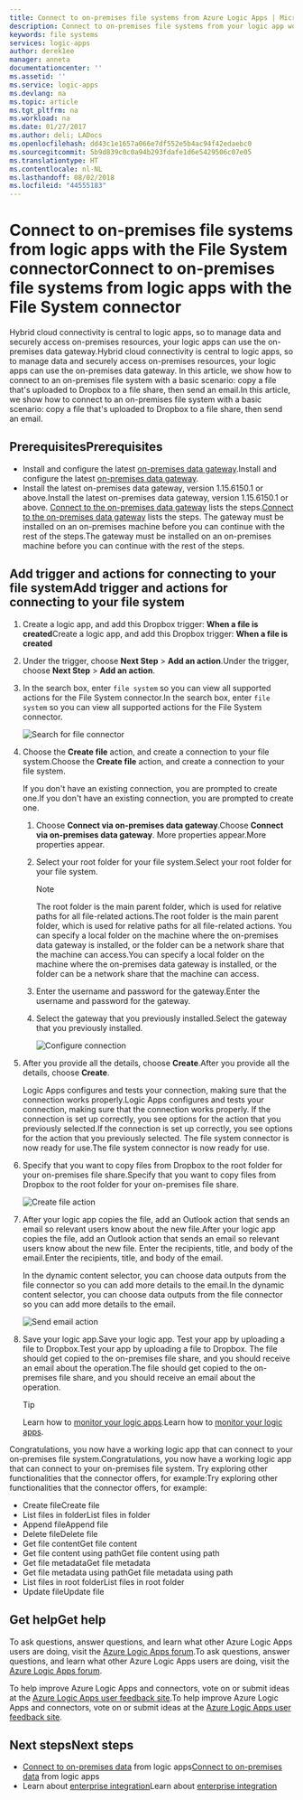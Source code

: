```yaml
---
title: Connect to on-premises file systems from Azure Logic Apps | Microsoft Docs
description: Connect to on-premises file systems from your logic app workflow through the on-premises data gateway and File System connector
keywords: file systems
services: logic-apps
author: derek1ee
manager: anneta
documentationcenter: ''
ms.assetid: ''
ms.service: logic-apps
ms.devlang: na
ms.topic: article
ms.tgt_pltfrm: na
ms.workload: na
ms.date: 01/27/2017
ms.author: deli; LADocs
ms.openlocfilehash: dd43c1e1657a066e7df552e5b4ac94f42edaebc0
ms.sourcegitcommit: 5b9d839c0c0a94b293fdafe1d6e5429506c07e05
ms.translationtype: HT
ms.contentlocale: nl-NL
ms.lasthandoff: 08/02/2018
ms.locfileid: "44555183"
---
```

# <a name="connect-to-on-premises-file-systems-from-logic-apps-with-the-file-system-connector"></a><span data-ttu-id="1f233-104">Connect to on-premises file systems from logic apps with the File System connector</span><span class="sxs-lookup"><span data-stu-id="1f233-104">Connect to on-premises file systems from logic apps with the File System connector</span></span>

<span data-ttu-id="1f233-105">Hybrid cloud connectivity is central to logic apps, so to manage data and securely access on-premises resources, your logic apps can use the on-premises data gateway.</span><span class="sxs-lookup"><span data-stu-id="1f233-105">Hybrid cloud connectivity is central to logic apps, so to manage data and securely access on-premises resources, your logic apps can use the on-premises data gateway.</span></span> <span data-ttu-id="1f233-106">In this article, we show how to connect to an on-premises file system with a basic scenario: copy a file that's uploaded to Dropbox to a file share, then send an email.</span><span class="sxs-lookup"><span data-stu-id="1f233-106">In this article, we show how to connect to an on-premises file system with a basic scenario: copy a file that's uploaded to Dropbox to a file share, then send an email.</span></span>

## <a name="prerequisites"></a><span data-ttu-id="1f233-107">Prerequisites</span><span class="sxs-lookup"><span data-stu-id="1f233-107">Prerequisites</span></span>

- <span data-ttu-id="1f233-108">Install and configure the latest [on-premises data gateway](https://www.microsoft.com/download/details.aspx?id=53127).</span><span class="sxs-lookup"><span data-stu-id="1f233-108">Install and configure the latest [on-premises data gateway](https://www.microsoft.com/download/details.aspx?id=53127).</span></span>
- <span data-ttu-id="1f233-109">Install the latest on-premises data gateway, version 1.15.6150.1 or above.</span><span class="sxs-lookup"><span data-stu-id="1f233-109">Install the latest on-premises data gateway, version 1.15.6150.1 or above.</span></span> <span data-ttu-id="1f233-110">[Connect to the on-premises data gateway](http://aka.ms/logicapps-gateway) lists the steps.</span><span class="sxs-lookup"><span data-stu-id="1f233-110">[Connect to the on-premises data gateway](http://aka.ms/logicapps-gateway) lists the steps.</span></span> <span data-ttu-id="1f233-111">The gateway must be installed on an on-premises machine before you can continue with the rest of the steps.</span><span class="sxs-lookup"><span data-stu-id="1f233-111">The gateway must be installed on an on-premises machine before you can continue with the rest of the steps.</span></span>

## <a name="add-trigger-and-actions-for-connecting-to-your-file-system"></a><span data-ttu-id="1f233-112">Add trigger and actions for connecting to your file system</span><span class="sxs-lookup"><span data-stu-id="1f233-112">Add trigger and actions for connecting to your file system</span></span>

1. <span data-ttu-id="1f233-113">Create a logic app, and add this Dropbox trigger: **When a file is created**</span><span class="sxs-lookup"><span data-stu-id="1f233-113">Create a logic app, and add this Dropbox trigger: **When a file is created**</span></span> 
2. <span data-ttu-id="1f233-114">Under the trigger, choose **Next Step** > **Add an action**.</span><span class="sxs-lookup"><span data-stu-id="1f233-114">Under the trigger, choose **Next Step** > **Add an action**.</span></span> 
3. <span data-ttu-id="1f233-115">In the search box, enter `file system` so you can view all supported actions for the File System connector.</span><span class="sxs-lookup"><span data-stu-id="1f233-115">In the search box, enter `file system` so you can view all supported actions for the File System connector.</span></span>

   ![Search for file connector](https://docstestmedia1.blob.core.windows.net/azure-media/articles/logic-apps/media/logic-apps-using-file-connector/search-file-connector.png)

2. <span data-ttu-id="1f233-117">Choose the **Create file** action, and create a connection to your file system.</span><span class="sxs-lookup"><span data-stu-id="1f233-117">Choose the **Create file** action, and create a connection to your file system.</span></span>

   <span data-ttu-id="1f233-118">If you don't have an existing connection, you are prompted to create one.</span><span class="sxs-lookup"><span data-stu-id="1f233-118">If you don't have an existing connection, you are prompted to create one.</span></span>

   1. <span data-ttu-id="1f233-119">Choose **Connect via on-premises data gateway**.</span><span class="sxs-lookup"><span data-stu-id="1f233-119">Choose **Connect via on-premises data gateway**.</span></span> <span data-ttu-id="1f233-120">More properties appear.</span><span class="sxs-lookup"><span data-stu-id="1f233-120">More properties appear.</span></span>
   2. <span data-ttu-id="1f233-121">Select your root folder for your file system.</span><span class="sxs-lookup"><span data-stu-id="1f233-121">Select your root folder for your file system.</span></span>
      
       > [!NOTE]
       > <span data-ttu-id="1f233-122">The root folder is the main parent folder, which is used for relative paths for all file-related actions.</span><span class="sxs-lookup"><span data-stu-id="1f233-122">The root folder is the main parent folder, which is used for relative paths for all file-related actions.</span></span> <span data-ttu-id="1f233-123">You can specify a local folder on the machine where the on-premises data gateway is installed, or the folder can be a network share that the machine can access.</span><span class="sxs-lookup"><span data-stu-id="1f233-123">You can specify a local folder on the machine where the on-premises data gateway is installed, or the folder can be a network share that the machine can access.</span></span>

   3. <span data-ttu-id="1f233-124">Enter the username and password for the gateway.</span><span class="sxs-lookup"><span data-stu-id="1f233-124">Enter the username and password for the gateway.</span></span>
   4. <span data-ttu-id="1f233-125">Select the gateway that you previously installed.</span><span class="sxs-lookup"><span data-stu-id="1f233-125">Select the gateway that you previously installed.</span></span>

       ![Configure connection](https://docstestmedia1.blob.core.windows.net/azure-media/articles/logic-apps/media/logic-apps-using-file-connector/create-file.png)

3. <span data-ttu-id="1f233-127">After you provide all the details, choose **Create**.</span><span class="sxs-lookup"><span data-stu-id="1f233-127">After you provide all the details, choose **Create**.</span></span> 

   <span data-ttu-id="1f233-128">Logic Apps configures and tests your connection, making sure that the connection works properly.</span><span class="sxs-lookup"><span data-stu-id="1f233-128">Logic Apps configures and tests your connection, making sure that the connection works properly.</span></span> 
   <span data-ttu-id="1f233-129">If the connection is set up correctly, you see options for the action that you previously selected.</span><span class="sxs-lookup"><span data-stu-id="1f233-129">If the connection is set up correctly, you see options for the action that you previously selected.</span></span> 
   <span data-ttu-id="1f233-130">The file system connector is now ready for use.</span><span class="sxs-lookup"><span data-stu-id="1f233-130">The file system connector is now ready for use.</span></span>

4. <span data-ttu-id="1f233-131">Specify that you want to copy files from Dropbox to the root folder for your on-premises file share.</span><span class="sxs-lookup"><span data-stu-id="1f233-131">Specify that you want to copy files from Dropbox to the root folder for your on-premises file share.</span></span>

   ![Create file action](https://docstestmedia1.blob.core.windows.net/azure-media/articles/logic-apps/media/logic-apps-using-file-connector/create-file-filled.png)

5. <span data-ttu-id="1f233-133">After your logic app copies the file, add an Outlook action that sends an email so relevant users know about the new file.</span><span class="sxs-lookup"><span data-stu-id="1f233-133">After your logic app copies the file, add an Outlook action that sends an email so relevant users know about the new file.</span></span> <span data-ttu-id="1f233-134">Enter the recipients, title, and body of the email.</span><span class="sxs-lookup"><span data-stu-id="1f233-134">Enter the recipients, title, and body of the email.</span></span> 

   <span data-ttu-id="1f233-135">In the dynamic content selector, you can choose data outputs from the file connector so you can add more details to the email.</span><span class="sxs-lookup"><span data-stu-id="1f233-135">In the dynamic content selector, you can choose data outputs from the file connector so you can add more details to the email.</span></span>

   ![Send email action](https://docstestmedia1.blob.core.windows.net/azure-media/articles/logic-apps/media/logic-apps-using-file-connector/send-email.png)

6. <span data-ttu-id="1f233-137">Save your logic app.</span><span class="sxs-lookup"><span data-stu-id="1f233-137">Save your logic app.</span></span> <span data-ttu-id="1f233-138">Test your app by uploading a file to Dropbox.</span><span class="sxs-lookup"><span data-stu-id="1f233-138">Test your app by uploading a file to Dropbox.</span></span> <span data-ttu-id="1f233-139">The file should get copied to the on-premises file share, and you should receive an email about the operation.</span><span class="sxs-lookup"><span data-stu-id="1f233-139">The file should get copied to the on-premises file share, and you should receive an email about the operation.</span></span>

   > [!TIP] 
   > <span data-ttu-id="1f233-140">Learn how to [monitor your logic apps](../logic-apps/logic-apps-monitor-your-logic-apps.md).</span><span class="sxs-lookup"><span data-stu-id="1f233-140">Learn how to [monitor your logic apps](../logic-apps/logic-apps-monitor-your-logic-apps.md).</span></span>

<span data-ttu-id="1f233-141">Congratulations, you now have a working logic app that can connect to your on-premises file system.</span><span class="sxs-lookup"><span data-stu-id="1f233-141">Congratulations, you now have a working logic app that can connect to your on-premises file system.</span></span> <span data-ttu-id="1f233-142">Try exploring other functionalities that the connector offers, for example:</span><span class="sxs-lookup"><span data-stu-id="1f233-142">Try exploring other functionalities that the connector offers, for example:</span></span>

- <span data-ttu-id="1f233-143">Create file</span><span class="sxs-lookup"><span data-stu-id="1f233-143">Create file</span></span>
- <span data-ttu-id="1f233-144">List files in folder</span><span class="sxs-lookup"><span data-stu-id="1f233-144">List files in folder</span></span>
- <span data-ttu-id="1f233-145">Append file</span><span class="sxs-lookup"><span data-stu-id="1f233-145">Append file</span></span>
- <span data-ttu-id="1f233-146">Delete file</span><span class="sxs-lookup"><span data-stu-id="1f233-146">Delete file</span></span>
- <span data-ttu-id="1f233-147">Get file content</span><span class="sxs-lookup"><span data-stu-id="1f233-147">Get file content</span></span>
- <span data-ttu-id="1f233-148">Get file content using path</span><span class="sxs-lookup"><span data-stu-id="1f233-148">Get file content using path</span></span>
- <span data-ttu-id="1f233-149">Get file metadata</span><span class="sxs-lookup"><span data-stu-id="1f233-149">Get file metadata</span></span>
- <span data-ttu-id="1f233-150">Get file metadata using path</span><span class="sxs-lookup"><span data-stu-id="1f233-150">Get file metadata using path</span></span>
- <span data-ttu-id="1f233-151">List files in root folder</span><span class="sxs-lookup"><span data-stu-id="1f233-151">List files in root folder</span></span>
- <span data-ttu-id="1f233-152">Update file</span><span class="sxs-lookup"><span data-stu-id="1f233-152">Update file</span></span>

## <a name="get-help"></a><span data-ttu-id="1f233-153">Get help</span><span class="sxs-lookup"><span data-stu-id="1f233-153">Get help</span></span>

<span data-ttu-id="1f233-154">To ask questions, answer questions, and learn what other Azure Logic Apps users are doing, visit the [Azure Logic Apps forum](https://social.msdn.microsoft.com/Forums/en-US/home?forum=azurelogicapps).</span><span class="sxs-lookup"><span data-stu-id="1f233-154">To ask questions, answer questions, and learn what other Azure Logic Apps users are doing, visit the [Azure Logic Apps forum](https://social.msdn.microsoft.com/Forums/en-US/home?forum=azurelogicapps).</span></span>

<span data-ttu-id="1f233-155">To help improve Azure Logic Apps and connectors, vote on or submit ideas at the [Azure Logic Apps user feedback site](http://aka.ms/logicapps-wish).</span><span class="sxs-lookup"><span data-stu-id="1f233-155">To help improve Azure Logic Apps and connectors, vote on or submit ideas at the [Azure Logic Apps user feedback site](http://aka.ms/logicapps-wish).</span></span>

## <a name="next-steps"></a><span data-ttu-id="1f233-156">Next steps</span><span class="sxs-lookup"><span data-stu-id="1f233-156">Next steps</span></span>

- <span data-ttu-id="1f233-157">[Connect to on-premises data](../logic-apps/logic-apps-gateway-connection.md) from logic apps</span><span class="sxs-lookup"><span data-stu-id="1f233-157">[Connect to on-premises data](../logic-apps/logic-apps-gateway-connection.md) from logic apps</span></span>
- <span data-ttu-id="1f233-158">Learn about [enterprise integration](../logic-apps/logic-apps-enterprise-integration-overview.md)</span><span class="sxs-lookup"><span data-stu-id="1f233-158">Learn about [enterprise integration](../logic-apps/logic-apps-enterprise-integration-overview.md)</span></span>




